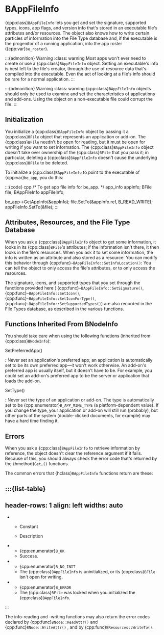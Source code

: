 # BAppFileInfo

{cpp:class}`BAppFileInfo` lets you get and set the signature, supported
types, icons, app flags, and version info that's stored in an executable
file's attributes and/or resources. The object also knows how to write
certain particles of information into the File Type database and, if the
executable is the progenitor of a running application, into the app roster
({cpp:var}`be_roster`).

:::{admonition} Warning
:class: warning
Most apps won't ever need to create or use a {cpp:class}`BAppFileInfo`
object. Setting an executable's info is best left to the file's creator,
through the use of resource data that's compiled into the executable. Even
the act of looking at a file's info should be rare for a normal
application.
:::

:::{admonition} Warning
:class: warning
{cpp:class}`BAppFileInfo` objects should only be used to examine and set
the characteristics of applications and add-ons. Using the object on a
non-executable file could corrupt the file.
:::

## Initialization

You initialize a {cpp:class}`BAppFileInfo` object by passing it a
{cpp:class}`BFile` object that represents an application or add-on. The
{cpp:class}`BFile` needn't be open for reading, but it must be open for
writing if you want to set information. The {cpp:class}`BAppFileInfo`
object doesn't take over ownership of the {cpp:class}`BFile` that you pass
it; in particular, deleting a {cpp:class}`BAppFileInfo` doesn't cause the
underlying {cpp:class}`BFile` to be deleted.

To initialize a {cpp:class}`BAppFileInfo` to point to the executable of
{cpp:var}`be_app`, you do this:

:::{code} cpp
/* To get app file info for be_app. */
app_info appInfo;
BFile file;
BAppFileInfo appFileInfo;

be_app->GetAppInfo(&appInfo);
file.SetTo(&appInfo.ref, B_READ_WRITE);
appFileInfo.SetTo(&file);
:::

## Attributes, Resources, and the File Type Database

When you ask a {cpp:class}`BAppFileInfo` object to get some information,
it looks in its {cpp:class}`BFile`'s attributes; if the information isn't
there, it then looks in the file's resources. When you ask it to set some
information, the info is written as an attribute and also stored as a
resource. You can modify this behavior through
{cpp:func}`~BAppFileInfo::SetInfoLocation()`: You can tell the object to
only access the file's attributes, or to only access the resources.

The signature, icons, and supported types that you set through the
functions provided here ( {cpp:func}`~BAppFileInfo::SetSignature()`,
{cpp:func}`~BAppFileInfo::SetIcon()`,
{cpp:func}`~BAppFileInfo::SetIconForType()`,
{cpp:func}`~BAppFileInfo::SetSupportedTypes()`) are also recorded in the
File Types database, as described in the various functions.

## Functions Inherited From BNodeInfo

You should take care when using the following functions (inherited from
{cpp:class}`BNodeInfo`):

SetPreferredApp()

: Never set an application's preferred app; an application is automatically
set to be its own preferred app&mdash;it won't work otherwise. An add-on's
preferred app is usually itself, but it doesn't have to be. For example,
you could set an add-on's preferred app to be the server or application
that loads the add-on.

SetType()

: Never set the type of an application or add-on. The type is automatically
set to be {cpp:enumerator}`B_APP_MIME_TYPE` (a platform-dependent value).
If you change the type, your application or add-on will still run
(probably), but other parts of the system (double-clicked documents, for
example) may have a hard time finding it.

## Errors

When you ask a {cpp:class}`BAppFileInfo` to retrieve information by
reference, the object doesn't clear the reference argument if it fails.
Because of this, you should always check the error code that's returned by
the {hmethod}`Get…()` functions.

The common errors that {hclass}`BAppFileInfo` functions return are these:

:::{list-table}
---
header-rows: 1
align: left
widths: auto
---
-
	- Constant

	- Description

-
	- {cpp:enumerator}`B_OK`
	- Success.
-
	- {cpp:enumerator}`B_NO_INIT`
	- The {cpp:class}`BAppFileInfo` is uninitialized, or its {cpp:class}`BFile`
		isn't open for writing.
-
	- {cpp:enumerator}`B_ERROR`
	- The {cpp:class}`BFile` was locked when you initialized the
		{cpp:class}`BAppFileInfo`.

:::

The info-reading and -writing functions may also return the error codes
declared by {cpp:func}`BNode::ReadAttr()` and
{cpp:func}`BNode::WriteAttr()` , and by {cpp:func}`BResources::WriteTo()`.
